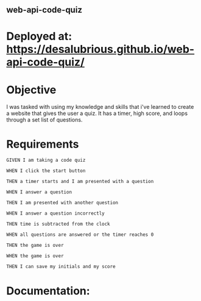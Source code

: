 ## web-api-code-quiz
# Deployed at: https://desalubrious.github.io/web-api-code-quiz/

# Objective
I was tasked with using my knowledge and skills that i've learned to create a website that gives the user a quiz. It has a timer, high score, and loops through a set list of questions.

# Requirements
```
GIVEN I am taking a code quiz

WHEN I click the start button

THEN a timer starts and I am presented with a question

WHEN I answer a question

THEN I am presented with another question

WHEN I answer a question incorrectly

THEN time is subtracted from the clock

WHEN all questions are answered or the timer reaches 0

THEN the game is over

WHEN the game is over

THEN I can save my initials and my score
```
# Documentation:
